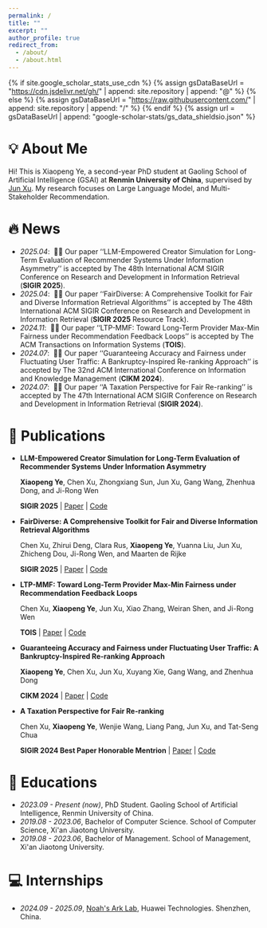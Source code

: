 ```yaml
---
permalink: /
title: ""
excerpt: ""
author_profile: true
redirect_from: 
  - /about/
  - /about.html
---
```


{% if site.google_scholar_stats_use_cdn %}
{% assign gsDataBaseUrl = "https://cdn.jsdelivr.net/gh/" | append: site.repository | append: "@" %}
{% else %}
{% assign gsDataBaseUrl = "https://raw.githubusercontent.com/" | append: site.repository | append: "/" %}
{% endif %}
{% assign url = gsDataBaseUrl | append: "google-scholar-stats/gs_data_shieldsio.json" %}

<span class='anchor' id='about-me'></span>

# 💡 About Me
Hi! This is Xiaopeng Ye, a second-year PhD student at Gaoling School of Artificial Intelligence (GSAI) at **Renmin University of China**, supervised by <a href="https://gsai.ruc.edu.cn/~junxu">Jun Xu</a>. My research focuses on Large Language Model, and Multi-Stakeholder Recommendation.



# 🔥 News
- *2025.04*: &nbsp;🎉🎉 Our paper ‘‘LLM-Empowered Creator Simulation for Long-Term Evaluation of Recommender Systems Under Information Asymmetry’’ is accepted by The 48th International ACM SIGIR Conference on Research and Development in Information Retrieval (**SIGIR 2025**).
- *2025.04*: &nbsp;🎉🎉 Our paper ‘‘FairDiverse: A Comprehensive Toolkit for Fair and Diverse Information Retrieval Algorithms’’ is accepted by The 48th International ACM SIGIR Conference on Research and Development in Information Retrieval (**SIGIR 2025** Resource Track).
- *2024.11*: &nbsp;🎉🎉 Our paper ‘‘LTP-MMF: Toward Long-Term Provider Max-Min Fairness under Recommendation Feedback Loops’’ is accepted by The ACM Transactions on Information Systems (**TOIS**).
- *2024.07*: &nbsp;🎉🎉 Our paper ‘‘Guaranteeing Accuracy and Fairness under Fluctuating User Traffic: A Bankruptcy-Inspired Re-ranking Approach’’ is accepted by The 32nd ACM International Conference on Information and Knowledge Management (**CIKM 2024**).
- *2024.07*: &nbsp;🎉🎉 Our paper ‘‘A Taxation Perspective for Fair Re-ranking’’ is accepted by The 47th International ACM SIGIR Conference on Research and Development in Information Retrieval (**SIGIR 2024**).

# 📝 Publications 

- **LLM-Empowered Creator Simulation for Long-Term Evaluation of Recommender Systems Under Information Asymmetry**

  **Xiaopeng Ye**, Chen Xu, Zhongxiang Sun, Jun Xu, Gang Wang, Zhenhua Dong, and Ji-Rong Wen

  **SIGIR 2025** \| [Paper](https://arxiv.org/abs/2502.07307) \| [Code](https://github.com/shawnye2000/CreAgent)

- **FairDiverse: A Comprehensive Toolkit for Fair and Diverse Information Retrieval Algorithms**

  Chen Xu, Zhirui Deng, Clara Rus, **Xiaopeng Ye**, Yuanna Liu, Jun Xu, Zhicheng Dou, Ji-Rong Wen, and Maarten de Rijke

  **SIGIR 2025** \| [Paper](https://arxiv.org/abs/2502.11883) \| [Code](https://github.com/XuChen0427/FairDiverse)

- **LTP-MMF: Toward Long-Term Provider Max-Min Fairness under Recommendation Feedback Loops**

  Chen Xu, **Xiaopeng Ye**, Jun Xu, Xiao Zhang, Weiran Shen, and Ji-Rong Wen

  **TOIS** \| [Paper](https://dl.acm.org/doi/10.1145/3695867) \| [Code](https://github.com/XuChen0427/LTP-MMF)

- **Guaranteeing Accuracy and Fairness under Fluctuating User Traffic: A Bankruptcy-Inspired Re-ranking Approach**

  **Xiaopeng Ye**, Chen Xu, Jun Xu, Xuyang Xie, Gang Wang, and Zhenhua Dong

  **CIKM 2024** \| [Paper](https://dl.acm.org/doi/abs/10.1145/3627673.3679590) \| [Code](https://github.com/shawnye2000/BankFair)

- **A Taxation Perspective for Fair Re-ranking**

  Chen Xu, **Xiaopeng Ye**, Wenjie Wang, Liang Pang, Jun Xu, and Tat-Seng Chua

  **SIGIR 2024 Best Paper Honorable Mentrion** \| [Paper](https://dl.acm.org/doi/10.1145/3626772.3657766) \| [Code](https://github.com/XuChen0427/Tax-rank)



# 📖 Educations
- *2023.09 - Present (now)*, PhD Student. Gaoling School of Artificial Intelligence, Renmin University of China. 
- *2019.08 - 2023.06*, Bachelor of Computer Science. School of Computer Science, Xi'an Jiaotong University.
- *2019.08 - 2023.06*, Bachelor of Management. School of Management, Xi'an Jiaotong University. 



# 💻 Internships
- *2024.09 - 2025.09*, [Noah's Ark Lab](http://dev3.noahlab.com.hk/), Huawei Technologies. Shenzhen, China.
